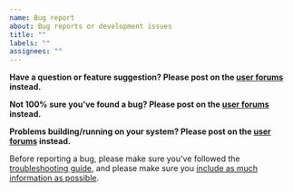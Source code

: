 ```yaml
---
name: Bug report
about: Bug reports or development issues
title: ""
labels: ""
assignees: ""
---
```


**Have a question or feature suggestion? Please post on the [user forums](https://forums.ankiweb.net/) instead.**

**Not 100% sure you've found a bug? Please post on the [user forums](https://forums.ankiweb.net/) instead.**

**Problems building/running on your system? Please post on the [user forums](https://forums.ankiweb.net/) instead.**

Before reporting a bug, please make sure you've followed the [troubleshooting guide](https://faqs.ankiweb.net/when-problems-occur.html), and please make sure you [include as much information as possible](https://faqs.ankiweb.net/getting-help.html).
